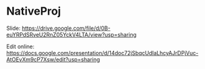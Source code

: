 # NativeProj


Slide: https://drive.google.com/file/d/0B-euYRPdSRveU2RnZ05YckV4LTA/view?usp=sharing


Edit online: https://docs.google.com/presentation/d/14doc72jSbqcUdIaLhcyAJrDPjVuc-AtOEvXm9cP7Xsw/edit?usp=sharing

